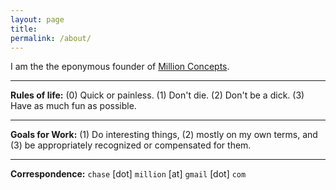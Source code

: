 ```yaml
---
layout: page
title:
permalink: /about/
---
```


I am the the eponymous founder of [Million Concepts](http://www.millionconcepts.com).

---

**Rules of life:** (0) Quick or painless. (1) Don't die. (2) Don't be a dick. (3) Have as much fun as possible.

---

**Goals for Work:** (1) Do interesting things, (2) mostly on my own terms, and (3) be appropriately recognized or compensated for them.

---

**Correspondence:** `chase` [dot] `million` [at] `gmail` [dot] `com`
